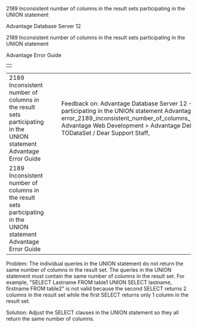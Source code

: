 2189 Inconsistent number of columns in the result sets participating in the UNION statement




Advantage Database Server 12  

2189 Inconsistent number of columns in the result sets participating in the UNION statement

Advantage Error Guide

|  |
| --- |
|  |

|  |  |  |  |  |
| --- | --- | --- | --- | --- |
| 2189 Inconsistent number of columns in the result sets participating in the UNION statement  Advantage Error Guide |  |  | Feedback on: Advantage Database Server 12 - 2189 Inconsistent number of columns in the result sets participating in the UNION statement Advantage Error Guide error\_2189\_inconsistent\_number\_of\_columns\_in\_the\_result\_sets\_participating\_in\_the\_union\_statement\_ Advantage Web Development > Advantage Delphi OData Client > Delphi OData Components > TODataSet / Dear Support Staff, |  |
| 2189 Inconsistent number of columns in the result sets participating in the UNION statement  Advantage Error Guide |  |  |  |  |

Problem: The individual queries in the UNION statement do not return the same number of columns in the result set. The queries in the UNION statement must contain the same number of columns in the result set. For example, "SELECT Lastname FROM table1 UNION SELECT lastname, firstname FROM table2" is not valid because the second SELECT returns 2 columns in the result set while the first SELECT returns only 1 column in the result set.

Solution: Adjust the SELECT clauses in the UNION statement so they all return the same number of columns.